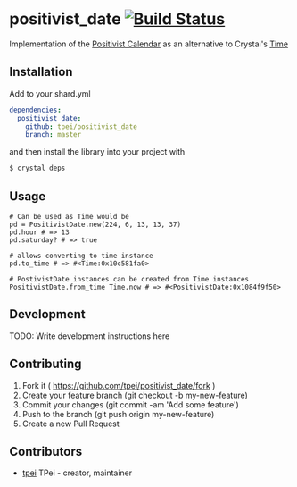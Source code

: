 # positivist_date [![Build Status](https://travis-ci.org/TPei/positivist_date.svg?branch=master)](https://travis-ci.org/TPei/positivist_date)

Implementation of the [Positivist Calendar](https://en.wikipedia.org/wiki/Positivist_calendar) as an alternative to Crystal's [Time](https://crystal-lang.org/api/latest/Time.html)

## Installation

Add to your shard.yml

```yaml
dependencies:
  positivist_date:
    github: tpei/positivist_date
    branch: master
```

and then install the library into your project with

```bash
$ crystal deps
```

## Usage

```crystal
# Can be used as Time would be
pd = PositivistDate.new(224, 6, 13, 13, 37)
pd.hour # => 13
pd.saturday? # => true

# allows converting to time instance
pd.to_time # => #<Time:0x10c581fa0>

# PostivistDate instances can be created from Time instances
PositivistDate.from_time Time.now # => #<PositivistDate:0x1084f9f50>
```

## Development

TODO: Write development instructions here

## Contributing

1. Fork it ( https://github.com/tpei/positivist_date/fork )
2. Create your feature branch (git checkout -b my-new-feature)
3. Commit your changes (git commit -am 'Add some feature')
4. Push to the branch (git push origin my-new-feature)
5. Create a new Pull Request

## Contributors

- [tpei](https://github.com/tpei) TPei - creator, maintainer
